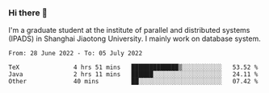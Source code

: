 ### Hi there 👋

I'm a graduate student at the institute of parallel and distributed systems (IPADS) in Shanghai Jiaotong University. I mainly work on database system.

<!--START_SECTION:waka-->

```text
From: 28 June 2022 - To: 05 July 2022

TeX               4 hrs 51 mins   █████████████▒░░░░░░░░░░░   53.52 %
Java              2 hrs 11 mins   ██████░░░░░░░░░░░░░░░░░░░   24.11 %
Other             40 mins         ██░░░░░░░░░░░░░░░░░░░░░░░   07.42 %
```

<!--END_SECTION:waka-->

<!--
**yqmmm/yqmmm** is a ✨ _special_ ✨ repository because its `README.md` (this file) appears on your GitHub profile.

Here are some ideas to get you started:

- 🔭 I’m currently working on ...
- 🌱 I’m currently learning ...
- 👯 I’m looking to collaborate on ...
- 🤔 I’m looking for help with ...
- 💬 Ask me about ...
- 📫 How to reach me: ...
- 😄 Pronouns: ...
- ⚡ Fun fact: ...
-->
